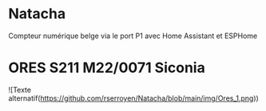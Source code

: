 # Natacha
Compteur numérique belge via le port P1 avec Home Assistant et ESPHome

# ORES S211 M22/0071 Siconia
![Texte alternatif(https://github.com/rserroyen/Natacha/blob/main/img/Ores_1.png))
